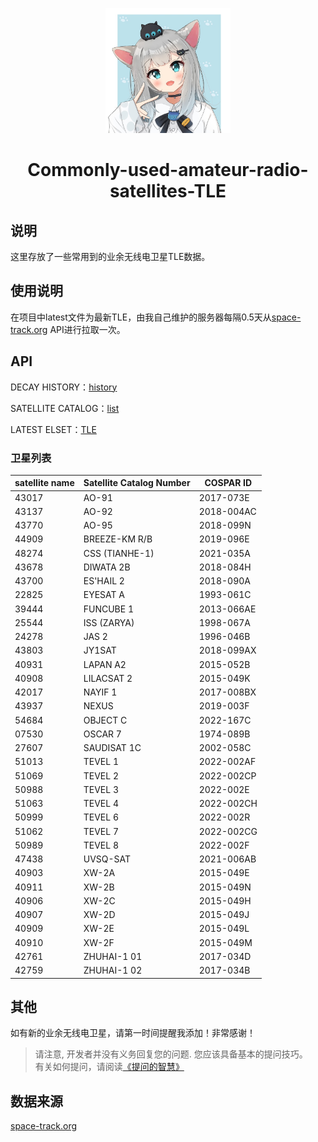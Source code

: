 <p align="center">
    <img src="https://raw.githubusercontent.com/zrmzrm/Commonly-used-amateur-radio-satellites-TLE/img-patch-1/1210501310_6ed4e5ccfb396b0fff757517d24cdd65.jpg" width="200" height="200">
</p>

<div align="center">

# Commonly-used-amateur-radio-satellites-TLE

</div>

## 说明
这里存放了一些常用到的业余无线电卫星TLE数据。

## 使用说明
在项目中latest文件为最新TLE，由我自己维护的服务器每隔0.5天从[space-track.org](https://www.space-track.org/) API进行拉取一次。

## API
DECAY HISTORY：[history](https://www.space-track.org/basicspacedata/query/class/gp/ORDERBY/EPOCH%20desc/favorites/amateur%20radio%20ephemeris/format/3le/emptyresult/show)

SATELLITE CATALOG：[list](https://www.space-track.org/basicspacedata/query/class/gp/ORDERBY/EPOCH%20desc/favorites/amateur%20radio%20ephemeris/format/3le/emptyresult/show)

LATEST ELSET：[TLE](https://www.space-track.org/basicspacedata/query/class/gp/ORDERBY/EPOCH%20desc/favorites/amateur%20radio%20ephemeris/format/3le/emptyresult/show)

### 卫星列表

| satellite name | Satellite Catalog Number | COSPAR ID  |
| -------------- | ------------------------ | ---------- |
| 43017          | AO-91                    | 2017-073E  |
| 43137          | AO-92                    | 2018-004AC |
| 43770          | AO-95                    | 2018-099N  |
| 44909          | BREEZE-KM R/B            | 2019-096E  |
| 48274          | CSS (TIANHE-1)           | 2021-035A  |
| 43678          | DIWATA 2B                | 2018-084H  |
| 43700          | ES'HAIL 2                | 2018-090A  |
| 22825          | EYESAT A                 | 1993-061C  |
| 39444          | FUNCUBE 1                | 2013-066AE |
| 25544          | ISS (ZARYA)              | 1998-067A  |
| 24278          | JAS 2                    | 1996-046B  |
| 43803          | JY1SAT                   | 2018-099AX |
| 40931          | LAPAN A2                 | 2015-052B  |
| 40908          | LILACSAT 2               | 2015-049K  |
| 42017          | NAYIF 1                  | 2017-008BX |
| 43937          | NEXUS                    | 2019-003F  |
| 54684          | OBJECT C                 | 2022-167C  |
| 07530          | OSCAR 7                  | 1974-089B  |
| 27607          | SAUDISAT 1C              | 2002-058C  |
| 51013          | TEVEL 1                  | 2022-002AF |
| 51069          | TEVEL 2                  | 2022-002CP |
| 50988          | TEVEL 3                  | 2022-002E  |
| 51063          | TEVEL 4                  | 2022-002CH |
| 50999          | TEVEL 6                  | 2022-002R  |
| 51062          | TEVEL 7                  | 2022-002CG |
| 50989          | TEVEL 8                  | 2022-002F  |
| 47438          | UVSQ-SAT                 | 2021-006AB |
| 40903          | XW-2A                    | 2015-049E  |
| 40911          | XW-2B                    | 2015-049N  |
| 40906          | XW-2C                    | 2015-049H  |
| 40907          | XW-2D                    | 2015-049J  |
| 40909          | XW-2E                    | 2015-049L  |
| 40910          | XW-2F                    | 2015-049M  |
| 42761          | ZHUHAI-1 01              | 2017-034D  |
| 42759          | ZHUHAI-1 02              | 2017-034B  |


## 其他
如有新的业余无线电卫星，请第一时间提醒我添加！非常感谢！

> 请注意, 开发者并没有义务回复您的问题. 您应该具备基本的提问技巧。  
> 有关如何提问，请阅读[《提问的智慧》](https://github.com/ryanhanwu/How-To-Ask-Questions-The-Smart-Way/blob/main/README-zh_CN.md)

## 数据来源
[space-track.org](https://www.space-track.org/)
